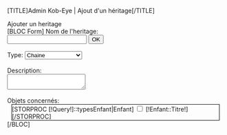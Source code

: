 [TITLE]Admin Kob-Eye | Ajout d'un h&eacute;ritage[/TITLE]
<div class="PetiteBoiteDeDialogue">
	<div class="Titre">
		Ajouter un heritage
	</div>
	[BLOC Form]
		Nom de l'heritage:<br/>
		<input type="text" name="Heritage_NomPropriete" />
		<input type="hidden" name="FormSys_But" value="AH"/>
		<input type="hidden" name="FormSys_Module" value="[!Objet::Module!]"/>
		<input type="hidden" name="FormSys_Valid" value="AddHeritage"/>
		<input type="hidden" name="Heritage_ObjectType" value="[!Objet::ObjectType!]"/>
		<input type="hidden" name="Heritage_Id" value="[!Objet::Id!]"/>
		<input type="submit" class="BoutonBlanc" value="OK">
		<br/><br/>Type:
		<select name="Heritage_TypePropriete">
			<option value="VARCHAR">Chaine
			<option value="INT">Valeur num�rique
			<option value="TEXT">Texte
			<option value="BOOLEAN">Oui/Non
		</select><br/><br/>
		Description:<br/>
		<textarea name="Heritage_DescPropriete"></textarea><br/><br/>
		Objets concern&eacute;s:
		<div style="border:1px solid black;margin-left:10px;margin-right:10px">
		[STORPROC [!Query!]::typesEnfant|Enfant]
			<input type="checkbox" name="Heritage_Enfant_[!Pos!]" value="[!Enfant::Titre!]"> [!Enfant::Titre!]
		[/STORPROC]
		</div>
	[/BLOC]
</div>